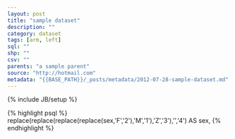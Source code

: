 ```yaml
---
layout: post
title: "sample dataset"
description: ""
category: dataset
tags: [arm, left]
sql: ""
shp: ""
csv: ""
parents: "a sample parent"
source: "http://hotmail.com"
metadata: "{{BASE_PATH}}/_posts/metadata/2012-07-28-sample-dataset.md"
---
```

{% include JB/setup %}
<div>
{% highlight psql %}
replace(replace(replace(replace(sex,'F','2'),'M','1'),'Z','3'),'','4') AS sex,
{% endhighlight %}
</div>